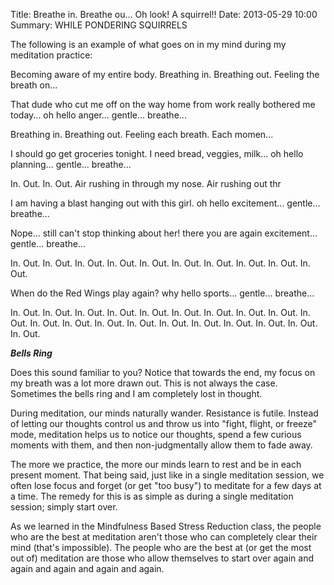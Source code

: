 Title: Breathe in. Breathe ou... Oh look! A squirrel!!
Date: 2013-05-29 10:00
Summary: WHILE PONDERING SQUIRRELS

The following is an example of what goes on in my mind during my meditation practice:

Becoming aware of my entire body. Breathing in. Breathing out. Feeling the breath on...

That dude who cut me off on the way home from work really bothered me today... oh hello anger... gentle... breathe...

Breathing in. Breathing out. Feeling each breath. Each momen...

I should go get groceries tonight. I need bread, veggies, milk... oh hello planning... gentle... breathe...

In. Out. In. Out. Air rushing in through my nose. Air rushing out thr

I am having a blast hanging out with this girl. oh hello excitement... gentle... breathe...

Nope... still can't stop thinking about her! there you are again excitement... gentle... breathe...

In. Out. In. Out. In. Out. In. Out. In. Out. In. Out. In. Out. In. Out. In. Out. In. Out.

When do the Red Wings play again? why hello sports... gentle... breathe...

In. Out. In. Out. In. Out. In. Out. In. Out. In. Out. In. Out. In. Out. In. Out. In. Out. In. Out. In. Out. In. Out. In. Out. In. Out. In. Out. In. Out. In. Out. In. Out. In. Out.

*****Bells Ring*****

Does this sound familiar to you? Notice that towards the end, my focus on my breath was a lot more drawn out. This is not always the case. Sometimes the bells ring and I am completely lost in thought.

During meditation, our minds naturally wander. Resistance is futile. Instead of letting our thoughts control us and throw us into "fight, flight, or freeze" mode, meditation helps us to notice our thoughts, spend a few curious moments with them, and then non-judgmentally allow them to fade away.

The more we practice, the more our minds learn to rest and be in each present moment. That being said, just like in a single meditation session, we often lose focus and forget (or get "too busy") to meditate for a few days at a time. The remedy for this is as simple as during a single meditation session; simply start over.

As we learned in the Mindfulness Based Stress Reduction class, the people who are the best at meditation aren't those who can completely clear their mind (that's impossible). The people who are the best at (or get the most out of) meditation are those who allow themselves to start over again and again and again and again and again.